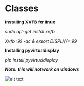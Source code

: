 # Classes

**Installing XVFB for linux**

*sudo apt-get install xvfb*

*Xvfb :99 -ac & export DISPLAY=:99*

**Installing pyvirtualdisplay**

*pip install pyvirtualdisplay*

***Note: this will not work on windows***

![alt text](https://c.tenor.com/TykQcM6kNjEAAAAM/cat-grin.gif)
